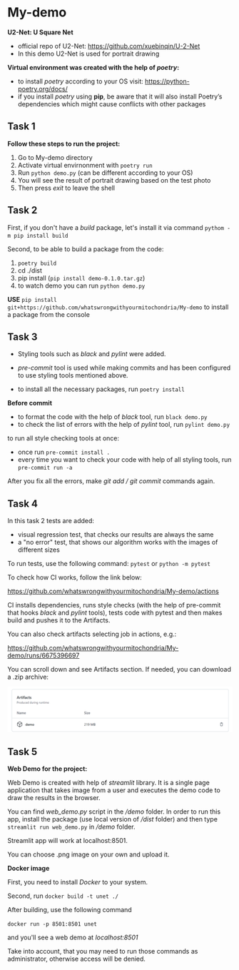 # My-demo
**U2-Net: U Square Net**
- official repo of U2-Net: https://github.com/xuebinqin/U-2-Net
- In this demo U2-Net is used for portrait drawing

**Virtual environment was created with the help of *poetry*:**
- to install *poetry* according to your OS visit: https://python-poetry.org/docs/
- if you install *poetry* using **pip**, be aware that it will also install Poetry’s dependencies which might cause conflicts with other packages


## Task 1

**Follow these steps to run the project:**
 1. Go to My-demo directory
 2. Activate virtual envirnonment with `poetry run`
 3. Run `python demo.py` (can be different according to your OS)
 4. You will see the result of portrait drawing based on the test photo
 5. Then press *exit* to leave the shell
 
 
## Task 2

First, if you don't have a *build* package, let's install it via command `pythom -m pip install build`

Second, to be able to build a package from the code:

1. `poetry build`
2. cd ./dist
3. pip install <source file> (`pip install demo-0.1.0.tar.gz`)
4. to watch demo you can run `python demo.py`

**USE** `pip install git+https://github.com/whatswrongwithyourmitochondria/My-demo`
to install a package from the console 

## Task 3

 - Styling tools such as *black* and *pylint* were added.
 - *pre-commit* tool is used while making commits and has been configured to use styling tools mentioned above. 

 - to install all the necessary packages, run `poetry install`

**Before commit**

 * to format the code with the help of *black* tool, run `black demo.py`
 * to check the list of errors with the help of *pylint* tool, run `pylint demo.py`

 to run all style checking tools at once:
 
 - once run `pre-commit install .`
 - every time you want to check your code with help of all styling tools, run `pre-commit run -a`

 After you fix all the errors, make *git add / git commit* commands again. 

 ## Task 4

 In this task 2 tests are added:
  - visual regression test, that checks our results are always the same
  - a "no error" test, that shows our algorithm works with the images of different sizes

 To run tests, use the following command:
 `pytest` or `python -m pytest`
  
 To check how CI works, follow the link below:

https://github.com/whatswrongwithyourmitochondria/My-demo/actions

CI installs dependencies, runs style checks (with the help of pre-commit that hooks *black* and *pylint* tools), tests code with pytest 
and then makes build and pushes it to the Artifacts.

You can also check artifacts selecting job in actions, e.g.:

https://github.com/whatswrongwithyourmitochondria/My-demo/runs/6675396697

You can scroll down and see Artifacts section. If needed, you can download a .zip archive:

<img src="https://github.com/whatswrongwithyourmitochondria/My-demo/blob/main/artifact.png" width="700"/>

## Task 5

**Web Demo for the project:**

Web Demo is created with help of *streamlit* library. It is a single page application that takes 
image from a user and executes the demo code to draw the results in the browser. 

You can find *web_demo.py* script in the */demo* folder.
In order to run this app, install the package (use local version of */dist* folder) and then type `streamlit run web_demo.py` in */demo* folder. 

Streamlit app will work at localhost:8501.

You can choose .png image on your own and upload it.

**Docker image**

First, you need to install *Docker* to your system. 

Second, run `docker build -t unet ./`

After building, use the following command

`docker run -p 8501:8501 unet`

and you'll see a web demo at *localhost:8501*

Take into account, that you may need to run those commands as administrator, otherwise access will be denied. 
